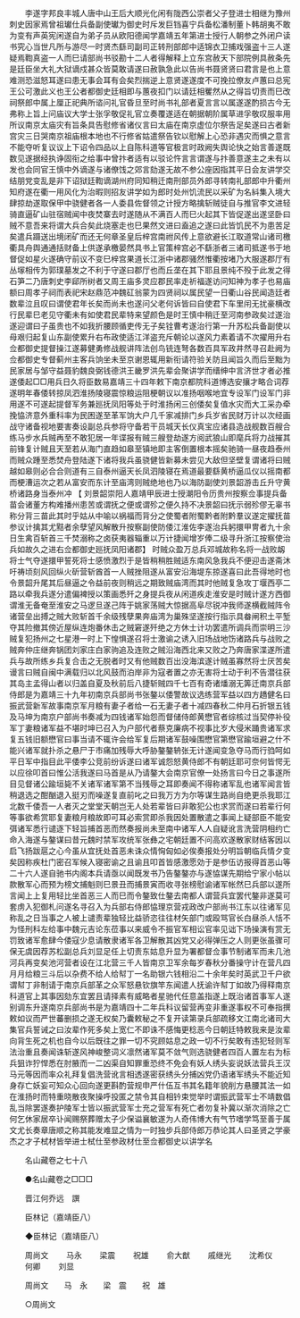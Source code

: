 <!-- { "loadSidebar": true } -->
　　李遂字邦良丰城人唐中山王后大顺光化闲有陇西公崇者父子登进士相继为豫州刺史因家焉曾祖瓛仕兵备副使瓛为御史时斥发巨铛喜宁兵备松潘制董卜韩胡夷不敢为变有声英宪闲遂自为弟子员从欧阳德闻学嘉靖五年第进士授行人朝参之外闭户读书究心当世凡所与游尽一时贤杰繇司副司正转刑部郎中适锦衣卫捕戏强盗十三人遂疑焉鞫真盗一人而巳请部尚书驳勘十二人者得解释上立东宫赦天下部院例具赦条先是廷臣坐大礼大狱谪戍甚众皆莫敢请遂曰赦孰急此以告尚书聂贤贤曰君言是也上意难测恐滋怒耳遂曰患无事会耳有会矣烈揣逆上意贤遂遂度不可挽拉僚友卢蕙曰总宪王公可激此义也王公者都御史廷相即与蕙夜扣门以请廷相矍然从之得旨切责而巳改祠祭郎中属上厘正祀典所谘问礼官昏旦至时尚书礼部者夏言言以属遂遂酌损古今无弗称上旨上问庙议大学士张孚敬促礼官立奏覆遂适在朝据朝阶属草进孚敬叹服率用所议南京太庙灾有旨条具告慰修省诸仪言曰太庙在南京虚位尔祭告足矣遂曰古者新宫灾三日哭南京祖庙根本地也不行修省姑遣祭告钦以慰解上心恐非遇灾而惧之意言不能夺听复议议上下诏令四品以上自陈科道等官极言时政阙失舆论快之始言善遂既数见遂据经执诤固衔之给事中曾抃者适有以驳论忤言言谓遂与抃善意遂主之未有以发也会同官王慎中外谪遂与诸僚饯之郊言劾遂无故不参公座因指其平日会友讲学交结朋党变乱是非下诏狱廷鞫谪湖州府同知稍迁南刑部员外郎寻转南礼部郎中升衢州知府遂在衢一用风化为治暇则招友讲学如为郎时处州饥流民以采矿为名紏集入境大肆掠劫遂取保甲中骁健者各一人委县佐督领之计授方略擒斩贼徒自与推官李文进轻骑直逼矿山驻宿贼闻中夜焚寨去时遂随从不满百人而巳火起其下皆促遂出遂坚卧曰贼不意吾来将谓大兵合矣此烧塞走也巳果然文进曰盍追之遂曰此皆饥民不为患苦足矣遣兵蹑送出境闭矿而还无何章圣皇后梓宫南祔风传上意欲避长江取道常山诸司檄衢具舟舆通通括财备上供遂承檄晏然具书上官策梓宫必不繇浙者三诸司抵遂书于地督促如星火遂确守前议不变巳梓宫果道长江浙中诸郡骚然惟衢按堵乃大服遂郡厅有丛塜相传为郭璞墓发之不利于守遂曰郡厅也而丘垄在其下耶且景纯不殁于此发之得石笋二乃唐刺史李郈所树者又周王庙多灵应郡民率走祈福遂访问知神为孝子也易庙额曰周孝子祠而表祀宋赵鼎范冲魏矼翁蒙为四贤祠以属民望一日衢山谷民闻造廷者数辈泣且叹曰谓使君年长矣而尚未也遂问父老何诉皆曰自使君下车里闬无扰豪横改行民辈巳老见守衢未有如使君民辈特来望颜色是时王慎中稍迁至河南参政矣过遂治遂迎谓曰子虽贵也不如我折腰顾循吏传无子矣铨曹考遂治行第一升苏松兵备副使以母艰归起复山东副使累升右布政使适江洋盗充斥朝论以遂风力素着请不次擢用升右佥都御史提督操江遂募健勇修战舰讲阵法创鸟铳连弩各数百具军政井然寻召赴阙为佥都御史专督蓟州主客兵饷坐未至京谢恩辄用新衔请符验关防且闻旨久而后至黜为民家居与邹守益聂豹魏良弼钱德洪王畿罗洪先辈会聚讲学而缙绅中言济世才者必推遂倭起□□用兵日久将臣数易嘉靖三十四年敕下南京都院科道博选安攘才略合词荐遂明年春倭转掠凤泗淮扬陵寝震惊粮运阻梗朝议以准扬咽喉地宜专设军门设军门非用遂不可遂起提督军务兼廵抚凤阳等处于时淮扬闲三创倭矣复值水灾而大工采办牵挽恊济意外重科率为民困遂至革军饷大户几千家减排门乡兵岁省民财万计以次经画战守诸备视地要害奏设副总兵参将守备若干员城天长仪真宝应诸县造战舰数百艘合练马步水兵贼再至不敢犯居一年谍报有贼三艘登劫遂方阅武狼山即麾兵将力战摧其前锋复计贼且天至若从海门直趋如皋至镇地即主客倒置根本摇矣驰骑一昼夜趋泰州而贼众踵至悉焚舟登陆遂下诸将我兵虽骁健皆新募未尝见大敌但坚壁复谓诸将曰贼越如皋则必合合则道有三自泰州逼天长凤泗陵寝在焉道最要繇黄桥逼瓜仪以摇南都而梗漕运次之若从富安而东计至庙湾则贼绝地也乃以海防副使刘景韶游击丘升守黄桥诸路身当泰州冲 【 刘景韶崇阳人嘉靖甲辰进士授潮阳令历贵州按察佥事提兵备苗会诸董方构难播州患苦或谓抚之便或谓殄之便久持不决景韶曰抚示弱殄僇无辜书称分背三苗此其时乎姑从中喻以祸福而背分之使蜀者附蜀黔者附黔羣议遂定擢抚苗参议计擒其尤黠者余孽望风解散升按察副使防倭江淮佐李遂治兵躬擐甲冑者九十余日生禽百斩首三千焚溺称之卤获夷器辎重以万计捷闻增岁俸二级寻升浙江按察使治兵如故久之进右佥都御史廵抚凤阳诸郡】 时贼众盈万总兵邓城故称名将一战败衂将士气夺遂擐甲誓死将士感愤激烈于是皆稍稍胜贼适东南风急我兵不便迎击遂斋沐吁祷顷刻风回纵火斫营斩酋首一人贼挫阻遂从富安沿海堤东掠遂喜曰此吾得地时也令景韶升尾其后昼逼之令益前夜则稍远之期致贼庙湾而其时他贼复急攻丁堰西亭二路以牵我兵遂分遣偏裨授以策画悉歼之身提兵夜从闲道疾走淮安是时贼计遂方西御谓淮无备奄至淮安之马逻旦遂己阵于姚家荡贼大惊据高阜尽锐冲我师遂横截贼阵令诸营垒出搏之贼大败斩首千余级残孽果奔庙湾为巢殊坚遂按行指示具畚闸积土平堑夺其险撤其傍近屋纵连炮番休击之贼窘遂歼绝之方休士计功罢遣所调兵而崇明三沙贼复犯扬州之七星港一时上下惶惧遂召将士激谕之诱入旧场战地饬诸路兵与战败之贼奔仲庄继奔锅团刘家庄白家驹追及连败之贼沿海西北来又败之乃奔唐家渫遂所遣兵与故所练乡兵复合击之无脱者时又有他贼数百出没海滨遂计贼虽寡然将士厌苦矣谩言曰贼自闽中满载归以北风鼓而泊岸非为寇者置之亦无害将士动于利不告潜往获其岛主孟得山者以归盖自夏及秋前后八捷斩贼四千七百有奇诸燔溺无筭迁南京兵部侍郎是为嘉靖三十九年初南京兵部尚书张鏊以倭警故议选练营军益以四方趫健名曰振武营新军故事南京军月粮有妻子者给一石无妻子者十减四春秋二仲月石折银五钱及马坤为南京户部尚书奏减为四钱诸军始怨而督储侍郎黄懋官者综核过当契停补役军丁妻粮诸军益不堪时坤已召入为户部代者蔡克廉病不视事比岁大侵米踊贵诸军求复五钱旧额懋官曰事当请不辄许会给军复后期诸军鼓噪围懋官第懋官踰垣避之什不能兴诸军就扑杀之悬尸于市痛加残辱大呼胁鏊鏊辀张无计遂闻变急夺马而行驺呵如平日军中指目此平倭李公竞前纷诉遂曰诸军诚怨怒黄侍郎不有朝廷耶可奈何皆愕无以应徐叩首曰惟公活我遂曰马首是从乃请鏊大会南京官僚一处扬言曰今日之事遂所目见督诸公踰垣毙不关诸军诸军第不当残辱之耳即奏闻不得称诸军乱也诸军闻言皆稍退选之酣酗退入挺刃而噪遂复直前叱之曰我万方为尔等谋生路尚自绝更杀我耶江北数千倭吾一人者灭之堂堂天朝岂无人处若辈皆曰非敢犯公也求赏而遂曰若辈行何等事欲希赏耶复妻粮月粮故即可耳必索赏即杀我因处置散遣之事闻上疑部臣不能安弭诸军悉行谴逐下轻旨捕首恶而然奏报尚未至南中诸军人人自疑讹言洗营阴相约亡命入海遂与鏊谋曰昔元魏时禁军攻统军张彝之宅朝廷置不问高欢遂散家财结客因以启飞扬跋扈之心今虽从宜抚处首恶未诛众情恟匈如必俟奏报处分明旨朝临兵情夕变矣因称疾杜门密召军候入寝密谕之且谕且叩首皆感激愿効于是参伍访报得首恶山等二十六人遂自驰书内阁本兵请亟以闻既发书乃告鏊鏊亦与遂恊谋先期给宁家小帖以款散军心而预为榜文捕魁则巳景丑而捕景寅而收寻张榜慰谕诸军帐然巳兵部以遂所言闻上上复用轻比坐首恶三人而巳而令鏊致仕鏊去南都人谓营兵宜罢代鏊非遂莫可套虏入犯御札问遂名寻召入为兵部右侍郎恊理京营戎政改户部尚书江东以往诸军见称乱之日当事之人被上谴责辈独轻比益骄恣往往材矢部门或殴骂官长白昼杀人恬不为怪刑科左给事中魏元吉论东莅事以来威令不振官军相讼官率见诎下场操演有赏无罚致诸军愈肆今倭寇少息请散隶诸军各卫解散其凶党又必得弹压之人则更张虽骤可保无虞因荐苏松副总兵刘显足任上切责东姑息升显为署都督佥事节制诸军而未几池河兵再变矣池河营者设在江北营三千人皆南京卫军余每岁春秋分番操守计在营凡四月月给粮三斗后以杂费不给人给幇丁一名助银六钱相沿二十余年矣时英武卫千户欲谓幇丁非制请于南京兵部革之众军怒悬钦旗竿东闻遣人抚谕许幇丁如故乃得释南京科道官上其事因劾东宜罢且请择素有威略者星驰代任意盖指遂上既治诸首事军人遂别调东升遂南京兵部尚书是为嘉靖四十二年兵科议留营再变非重遂事权不可奉指撰敕如议而严世蕃删损之遂无权矣乃囊敕秘之不复开读第录兵部疏移文江南北诸司大集官兵誓诫之曰汝辈作死多矣上宽仁不即诛不感悔更稔恶今日朝廷特敕我来是汝辈向背生死之机也自今以后既往之罪一切不究顾姑息之政一切不行矣敢有违犯轻则军法治重且奏闻诛斩遂风神峻整词义凛然诸军莫不敛气则选骁健者四百人置左右为标兵狙诈狞悍悉在肘腋而一二凶渠自知罪重恐终不免会有妖人绣头妄说妖法营兵王汉马元等因而率众礼拜复倡洗营讹言相透遂密获绣头分捕凶党仍语诸军绣头不能近知身存亡妖妄可知众心回向遂更斟酌营规申严什伍互书其名籍年貌削方悬腰其法一如在淮扬时而特重晓散夜聚操呼投匿之禁令其自相钤束觉举时谓振武营军士不靖数倡乱当除罢遂奏护陵军士皆以振武营军士充之营军有死亡者勿复补冀以渐次消除之亡何乞休家居卒讣闻赐祭葬赠太子少保谥襄敏遂为人奇伟博大有气节嗜学笃至善于属文尤长奏章唐顺之称其能发难显之情为一时独步兵部侍郎万恭论其人曰圣贤之学豪杰之才子栻材皆举进士栻仕至参政材仕至佥都御史以讲学名 

　　名山藏卷之七十八 

　　●名山藏卷之□□□ 

　　晋江何乔远　譔 

　　臣林记（嘉靖臣八） 

　　◆臣林记（嘉靖臣八） 

　　周尚文 
　　马永 
　　梁震 
　　祝雄 
　　俞大猷 
　　戚继光 
　　沈希仪 
　　何卿 
　　刘显 

　　周尚文　　马　永　　梁　震　　祝　雄 

　　○周尚文 


